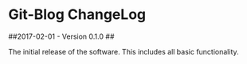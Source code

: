 <!--link_label: ChangeLog-->
<!--sort_order: 10 -->
# Git-Blog ChangeLog #

##2017-02-01 - Version 0.1.0 ##

The initial release of the software. This includes all basic functionality.

